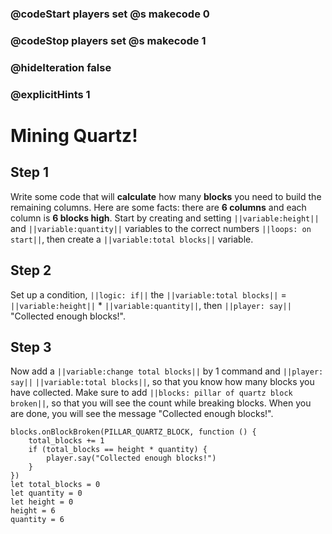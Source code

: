 ### @codeStart players set @s makecode 0
### @codeStop players set @s makecode 1

### @hideIteration false 
### @explicitHints 1


# Mining Quartz!

## Step 1
Write some code that will **calculate** how many **blocks** you need to build the remaining columns. Here are some facts: there are **6 columns** and each column is **6 blocks high**. Start by creating and setting ``||variable:height||`` and ``||variable:quantity||`` variables to the correct numbers ``||loops: on start||``, then create a ``||variable:total blocks||`` variable. 

## Step 2
Set up a condition, ``||logic: if||`` the ``||variable:total blocks||`` = ``||variable:height||`` * ``||variable:quantity||``, then ``||player: say||`` "Collected enough blocks!". 

## Step 3
Now add a ``||variable:change total blocks||`` by 1 command and ``||player: say||`` ``||variable:total blocks||``, so that you know how many blocks you have collected. Make sure to add ``||blocks: pillar of quartz block broken||``, so that you will see the count while breaking blocks. When you are done, you will see the message "Collected enough blocks!". 

```ghost
blocks.onBlockBroken(PILLAR_QUARTZ_BLOCK, function () {
    total_blocks += 1
    if (total_blocks == height * quantity) {
        player.say("Collected enough blocks!")
    }
})
let total_blocks = 0
let quantity = 0
let height = 0
height = 6
quantity = 6
```
